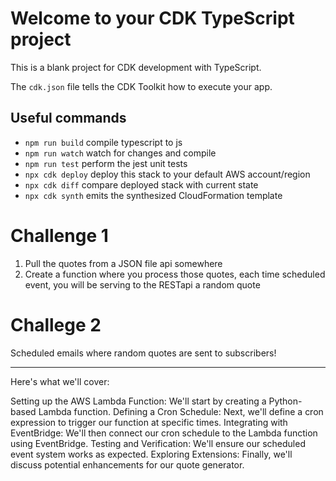 # Welcome to your CDK TypeScript project

This is a blank project for CDK development with TypeScript.

The `cdk.json` file tells the CDK Toolkit how to execute your app.

## Useful commands

* `npm run build`   compile typescript to js
* `npm run watch`   watch for changes and compile
* `npm run test`    perform the jest unit tests
* `npx cdk deploy`  deploy this stack to your default AWS account/region
* `npx cdk diff`    compare deployed stack with current state
* `npx cdk synth`   emits the synthesized CloudFormation template

# Challenge 1

1. Pull the quotes from a JSON file api somewhere
2. Create a function where you process those quotes, each time scheduled event, you will be serving to the RESTapi a random quote

# Challege 2
Scheduled emails where random quotes are sent to subscribers!



---

Here's what we'll cover:

Setting up the AWS Lambda Function: We'll start by creating a Python-based Lambda function.
Defining a Cron Schedule: Next, we'll define a cron expression to trigger our function at specific times.
Integrating with EventBridge: We'll then connect our cron schedule to the Lambda function using EventBridge.
Testing and Verification: We'll ensure our scheduled event system works as expected.
Exploring Extensions: Finally, we'll discuss potential enhancements for our quote generator.